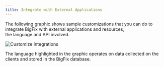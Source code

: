 ```yaml
---
title: Integrate with External Applications
---
```


The following graphic shows sample customizations that you can do to integrate BigFix with external applications and resources,  
the language and API involved.

![Customize Integrations](/static/img/customize-integrations.png)

The language highlighted in the graphic operates on data collected on the clients and stored in the BigFix database.

